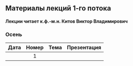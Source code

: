 ## Материалы лекций 1-го потока 
#### Лекции читает  к.ф.-м.н. Китов Виктор Владимирович

### Осень

| Дата | Номер | Тема | Презентация |
| :---: | :---: | --- | --- |
|  | 1 |  |  | 
